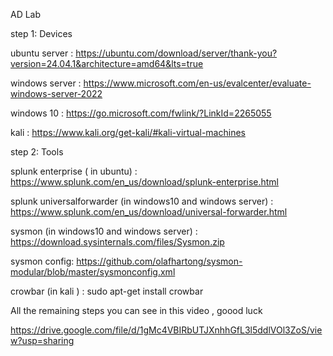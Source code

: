 AD Lab 

step 1: Devices

ubuntu server : https://ubuntu.com/download/server/thank-you?version=24.04.1&architecture=amd64&lts=true

windows server : https://www.microsoft.com/en-us/evalcenter/evaluate-windows-server-2022

windows 10 : https://go.microsoft.com/fwlink/?LinkId=2265055

kali : https://www.kali.org/get-kali/#kali-virtual-machines

step 2: Tools

splunk enterprise ( in ubuntu) : https://www.splunk.com/en_us/download/splunk-enterprise.html

splunk universalforwarder (in windows10 and windows server) : https://www.splunk.com/en_us/download/universal-forwarder.html

sysmon (in windows10 and windows server) : https://download.sysinternals.com/files/Sysmon.zip

sysmon config: https://github.com/olafhartong/sysmon-modular/blob/master/sysmonconfig.xml

crowbar (in kali ) : sudo apt-get install crowbar

All the remaining steps you can see in this video , goood luck

https://drive.google.com/file/d/1gMc4VBIRbUTJXnhhGfL3l5ddlVOl3ZoS/view?usp=sharing
